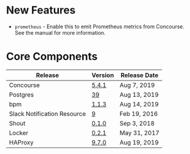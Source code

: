 # New Features

* `prometheus` - Enable this to emit Prometheus metrics from Concourse. See the manual for more information.

# Core Components

| Release | Version | Release Date |
| ------- | ------- | ------------ | 
| Concourse | [5.4.1](https://github.com/concourse/concourse-bosh-release/releases/tag/v5.4.1) | Aug 7, 2019 |
| Postgres | [39](https://github.com/cloudfoundry/postgres-release/releases/tag/v39) | Aug 13, 2019 |
| bpm | [1.1.3](https://github.com/cloudfoundry/bpm-release/releases/tag/v1.1.3) | Aug 14, 2019 |
| Slack Notification Resource | [9](https://github.com/cloudfoundry-community-attic/slack-notification-resource-boshrelease/releases/tag/v9) | Feb 19, 2016 |
| Shout | [0.1.0](https://github.com/jhunt/shout-boshrelease/releases/tag/v0.1.0) | Sep 3, 2018 |
| Locker | [0.2.1](https://github.com/cloudfoundry-community/locker-boshrelease/releases/tag/v0.2.1) | May 31, 2017 |
| HAProxy | [9.7.0](https://github.com/cloudfoundry-incubator/haproxy-boshrelease/releases/tag/v9.7.0) | Aug 19, 2019 |
